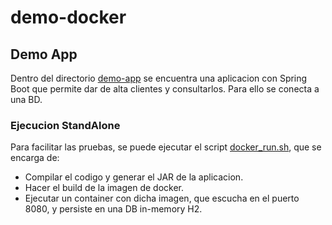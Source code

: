 # demo-docker

## Demo App

Dentro del directorio [demo-app](https://github.com/maximilianosegade/demo-docker/tree/master/demo-app) se encuentra una aplicacion con Spring Boot que permite dar de alta clientes y consultarlos. Para ello se conecta a una BD.

### Ejecucion StandAlone

Para facilitar las pruebas, se puede ejecutar el script [docker_run.sh](https://github.com/maximilianosegade/demo-docker/blob/master/demo-app/docker_run.sh), que se encarga de:
* Compilar el codigo y generar el JAR de la aplicacion.
* Hacer el build de la imagen de docker.
* Ejecutar un container con dicha imagen, que escucha en el puerto 8080, y persiste en una DB in-memory H2.
